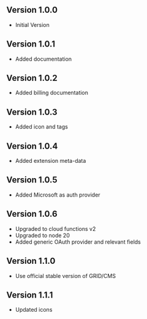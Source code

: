 ## Version 1.0.0

- Initial Version

## Version 1.0.1

- Added documentation

## Version 1.0.2

- Added billing documentation

## Version 1.0.3

- Added icon and tags

## Version 1.0.4

- Added extension meta-data

## Version 1.0.5

- Added Microsoft as auth provider

## Version 1.0.6

- Upgraded to cloud functions v2
- Upgraded to node 20
- Added generic OAuth provider and relevant fields

## Version 1.1.0

- Use official stable version of GRID/CMS

## Version 1.1.1

- Updated icons
